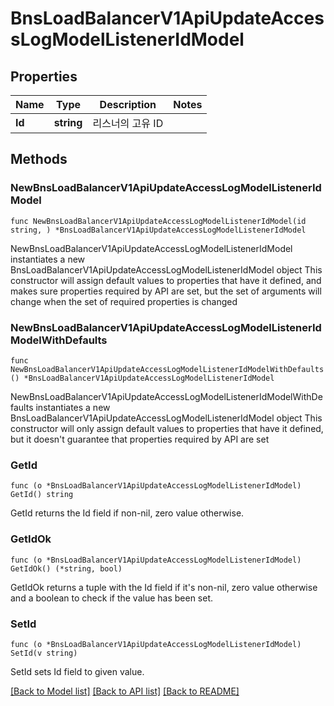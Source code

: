 # BnsLoadBalancerV1ApiUpdateAccessLogModelListenerIdModel

## Properties

Name | Type | Description | Notes
------------ | ------------- | ------------- | -------------
**Id** | **string** | 리스너의 고유 ID | 

## Methods

### NewBnsLoadBalancerV1ApiUpdateAccessLogModelListenerIdModel

`func NewBnsLoadBalancerV1ApiUpdateAccessLogModelListenerIdModel(id string, ) *BnsLoadBalancerV1ApiUpdateAccessLogModelListenerIdModel`

NewBnsLoadBalancerV1ApiUpdateAccessLogModelListenerIdModel instantiates a new BnsLoadBalancerV1ApiUpdateAccessLogModelListenerIdModel object
This constructor will assign default values to properties that have it defined,
and makes sure properties required by API are set, but the set of arguments
will change when the set of required properties is changed

### NewBnsLoadBalancerV1ApiUpdateAccessLogModelListenerIdModelWithDefaults

`func NewBnsLoadBalancerV1ApiUpdateAccessLogModelListenerIdModelWithDefaults() *BnsLoadBalancerV1ApiUpdateAccessLogModelListenerIdModel`

NewBnsLoadBalancerV1ApiUpdateAccessLogModelListenerIdModelWithDefaults instantiates a new BnsLoadBalancerV1ApiUpdateAccessLogModelListenerIdModel object
This constructor will only assign default values to properties that have it defined,
but it doesn't guarantee that properties required by API are set

### GetId

`func (o *BnsLoadBalancerV1ApiUpdateAccessLogModelListenerIdModel) GetId() string`

GetId returns the Id field if non-nil, zero value otherwise.

### GetIdOk

`func (o *BnsLoadBalancerV1ApiUpdateAccessLogModelListenerIdModel) GetIdOk() (*string, bool)`

GetIdOk returns a tuple with the Id field if it's non-nil, zero value otherwise
and a boolean to check if the value has been set.

### SetId

`func (o *BnsLoadBalancerV1ApiUpdateAccessLogModelListenerIdModel) SetId(v string)`

SetId sets Id field to given value.



[[Back to Model list]](../README.md#documentation-for-models) [[Back to API list]](../README.md#documentation-for-api-endpoints) [[Back to README]](../README.md)


